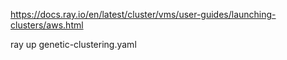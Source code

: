 https://docs.ray.io/en/latest/cluster/vms/user-guides/launching-clusters/aws.html

ray up genetic-clustering.yaml

